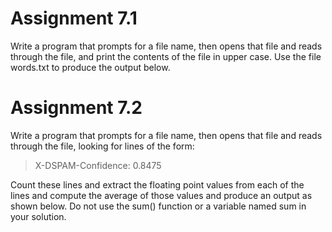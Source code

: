# Assignment 7.1
Write a program that prompts for a file name, then opens that file and reads through the file, and print the contents of the file in upper case. Use the file words.txt to produce the output below.

# Assignment 7.2
 Write a program that prompts for a file name, then opens that file and reads through the file, looking for lines of the form:
> X-DSPAM-Confidence:    0.8475

Count these lines and extract the floating point values from each of the lines and compute the average of those values and produce an output as shown below. Do not use the sum() function or a variable named sum in your solution.
